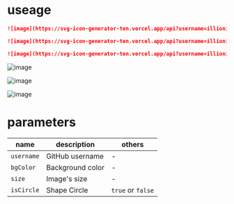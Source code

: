# useage

```md
![image](https://svg-icon-generator-ten.vercel.app/api?username=illionillion)

![image](https://svg-icon-generator-ten.vercel.app/api?username=illionillion&size=200&bgColor=red)

![image](https://svg-icon-generator-ten.vercel.app/api?username=illionillion&size=200&bgColor=pink&isCircle=true)
```

![image](https://svg-icon-generator-ten.vercel.app/api?username=illionillion)

![image](https://svg-icon-generator-ten.vercel.app/api?username=illionillion&size=200&bgColor=red)

![image](https://svg-icon-generator-ten.vercel.app/api?username=illionillion&size=200&bgColor=pink&isCircle=true)

# parameters

| name | description | others |
|--------|--------|--------|
| `username` | GitHub username | - |
| `bgColor` | Background color | - |
| `size` | Image's size | - | 
| `isCircle` | Shape Circle | `true` or `false` | 